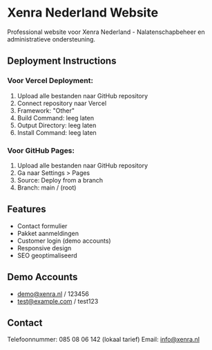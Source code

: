 # Xenra Nederland Website

Professional website voor Xenra Nederland - Nalatenschapbeheer en administratieve ondersteuning.

## Deployment Instructions

### Voor Vercel Deployment:
1. Upload alle bestanden naar GitHub repository
2. Connect repository naar Vercel
3. Framework: "Other" 
4. Build Command: leeg laten
5. Output Directory: leeg laten
6. Install Command: leeg laten

### Voor GitHub Pages:
1. Upload alle bestanden naar GitHub repository
2. Ga naar Settings > Pages
3. Source: Deploy from a branch
4. Branch: main / (root)

## Features
- Contact formulier
- Pakket aanmeldingen  
- Customer login (demo accounts)
- Responsive design
- SEO geoptimaliseerd

## Demo Accounts
- demo@xenra.nl / 123456
- test@example.com / test123

## Contact
Telefoonnummer: 085 08 06 142 (lokaal tarief)
Email: info@xenra.nl
